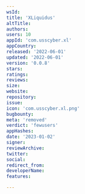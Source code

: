 ```yaml
---
wsId: 
title: 'XLiquidus'
altTitle: 
authors: 
users: 10
appId: 'com.usscyber.xl'
appCountry: 
released: '2022-06-01'
updated: '2022-06-01'
version: '0.0.8'
stars: 
ratings: 
reviews: 
size: 
website: 
repository: 
issue: 
icon: 'com.usscyber.xl.png'
bugbounty: 
meta: 'removed'
verdict: 'fewusers'
appHashes: 
date: '2023-01-02'
signer: 
reviewArchive: 
twitter: 
social: 
redirect_from: 
developerName: 
features: 

---
```


